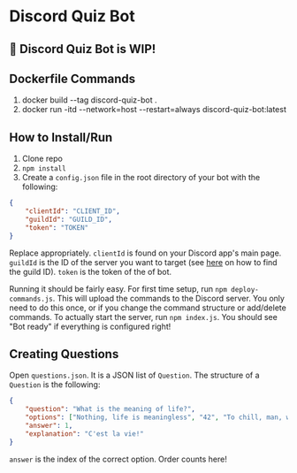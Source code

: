 # Discord Quiz Bot

## 🚨 Discord Quiz Bot is WIP!

## Dockerfile Commands
1. docker build --tag discord-quiz-bot .
2. docker run -itd --network=host --restart=always discord-quiz-bot:latest      

## How to Install/Run

1. Clone repo
2. `npm install`
3. Create a `config.json` file in the root directory of your bot with the following:

```json
{
    "clientId": "CLIENT_ID",
    "guildId": "GUILD_ID",
    "token": "TOKEN"
}
```

Replace appropriately. `clientId` is found on your Discord app's main page. `guildId` is the ID of the server you want to target (see [here](https://www.alphr.com/discord-find-server-id/) on how to find the guild ID). `token` is the token of the of bot.

Running it should be fairly easy. For first time setup, run `npm deploy-commands.js`. This will upload the commands to the Discord server. You only need to do this once, or if you change the command structure or add/delete commands. To actually start the server, run `npm index.js`. You should see "Bot ready" if everything is configured right!

## Creating Questions

Open `questions.json`. It is a JSON list of `Question`. The structure of a `Question` is the following:

```json
{
    "question": "What is the meaning of life?",
    "options": ["Nothing, life is meaningless", "42", "To chill, man, why are you asking me these questions?"],
    "answer": 1,
    "explanation": "C'est la vie!"
}
```

`answer` is the index of the correct option. Order counts here!
